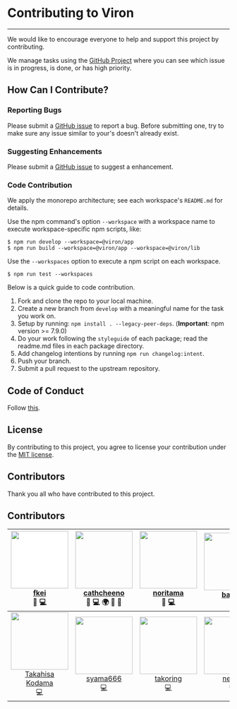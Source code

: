 # Contributing to Viron

---

We would like to encourage everyone to help and support this project by contributing.

We manage tasks using the [GitHub Project](https://github.com/orgs/cam-inc/projects/2) where you can see which issue is in progress, is done, or has high priority.

## How Can I Contribute?

### Reporting Bugs

Please submit a [GitHub issue](https://github.com/cam-inc/viron/issues/new?assignees=&labels=bug&template=bug_report.md&title=) to report a bug. Before submitting one, try to make sure any issue similar to your's doesn't already exist.

### Suggesting Enhancements

Please submit a [GitHub issue](https://github.com/cam-inc/viron/issues/new?assignees=&labels=enhancement&template=feature_request.md&title=) to suggest a enhancement.

### Code Contribution

We apply the monorepo architecture; see each workspace's `README.md` for details.

Use the npm command's option `--workspace` with a workspace name to execute workspace-specific npm scripts, like:

```
$ npm run develop --workspace=@viron/app
$ npm run build --workspace=@viron/app --workspace=@viron/lib
```

Use the `--workspaces` option to execute a npm script on each workspace.

```
$ npm run test --workspaces
```

Below is a quick guide to code contribution.

1. Fork and clone the repo to your local machine.
2. Create a new branch from `develop` with a meaningful name for the task you work on.
3. Setup by running: `npm install . --legacy-peer-deps`. (**Important**: npm version >= 7.9.0)
4. Do your work following the `styleguide` of each package; read the readme.md files in each package directory.
5. Add changelog intentions by running `npm run changelog:intent`.
6. Push your branch.
7. Submit a pull request to the upstream repository.

## Code of Conduct

Follow [this](./CODE_OF_CONDUCT.md).

## License

By contributing to this project, you agree to license your contribution under the [MIT license](./LICENSE).

## Contributors

Thank you all who have contributed to this project.

## Contributors

| [<img src="https://avatars1.githubusercontent.com/u/381941?s=130&v=4" width="130px;" style="background-color:white;"/><br />fkei](https://github.com/fkei) <br /> 🤔 💻  | [<img src="https://avatars0.githubusercontent.com/u/10769038?s=130&v=4" width="130px;"/><br />cathcheeno](https://github.com/cathcheeno)<br /> 🤔 💻 🌍 📖 📝 | [<img src="https://avatars2.githubusercontent.com/u/2404059?s=130&v=4" width="130px;"/><br />noritama](https://github.com/noritama)<br /> 🤔 💻  | [<img src="https://avatars1.githubusercontent.com/u/35751869?s=130&v=4" width="130px;"/><br />babarl](https://github.com/babarl)<br /> 🎨 | [<img src="https://avatars2.githubusercontent.com/u/3895795?s= 130&v=4" width="130px;"/><br />MuuKojima](https://github.com/MuuKojima)<br /> 💻  | [<img src="https://avatars2.githubusercontent.com/u/12236042?s=130&v=4" width="130px;"/><br />tosaka07](https://github.com/tosaka07)<br /> 💻  | [<img src="https://avatars0.githubusercontent.com/u/11499282?s=130&v=4" width="130px;"/><br />Jung0](https://github.com/Jung0)<br /> 💻  |
| :---: | :---: | :---: | :---: | :---: | :---: | :---:
[<img src="https://avatars1.githubusercontent.com/u/26865061?s=130&v=4" width="130px;"/><br />Takahisa<br />Kodama](https://github.com/TakahisaKodama)<br /> 💻 | [<img src="https://avatars.githubusercontent.com/u/444996?v=4" width="130px;"/><br />syama666](https://github.com/syama666)<br /> 💻 | [<img src="https://avatars.githubusercontent.com/u/24517668?v=4" width="130px;"/><br />takoring](https://github.com/takoring)<br /> 💻 | [<img src="https://avatars.githubusercontent.com/u/40456919?v=4" width="130px;"/><br />nezuu](https://github.com/nezuu)<br /> 💻 | [<img src="https://avatars.githubusercontent.com/u/12871716?v=4" width="130px;"/><br />ishikawa-pro](https://github.com/ishikawa-pro)<br /> 💻 | [<img src="https://avatars.githubusercontent.com/u/4863233?v=4" width="130px;"/><br />niwattitti](https://github.com/niwattitti)<br /> 🚇 | [<img src="https://avatars.githubusercontent.com/u/2027132?v=4"/><br />niwattitti](https://github.com/ejithon)<br /> 🤔
